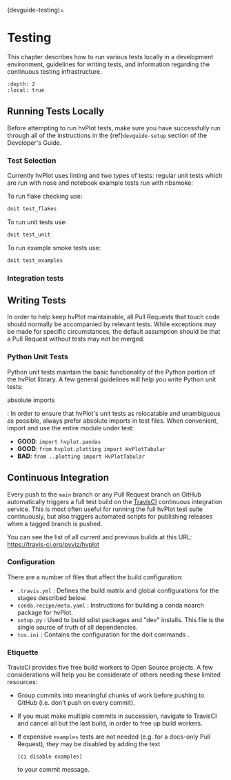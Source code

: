 (devguide-testing)=

# Testing

This chapter describes how to run various tests locally in a
development environment, guidelines for writing tests, and information
regarding the continuous testing infrastructure.

```{contents}
:depth: 2
:local: true
```

## Running Tests Locally

Before attempting to run hvPlot tests, make sure you have successfully
run through all of the instructions in the {ref}`devguide-setup`
section of the Developer's Guide.

### Test Selection

Currently hvPlot uses linting and two types of tests: regular unit tests
which are run with nose and notebook example tests run with nbsmoke:

To run flake checking use:

```sh
doit test_flakes
```

To run unit tests use:

```sh
doit test_unit
```

To run example smoke tests use:

```sh
doit test_examples
```

### Integration tests

## Writing Tests

In order to help keep hvPlot maintainable, all Pull Requests that touch
code should normally be accompanied by relevant tests. While
exceptions may be made for specific circumstances, the default
assumption should be that a Pull Request without tests may not be
merged.

### Python Unit Tests

Python unit tests maintain the basic functionality of the Python
portion of the hvPlot library. A few general guidelines will help you
write Python unit tests:

absolute imports

: In order to ensure that hvPlot's unit tests as relocatable and unambiguous
  as possible, always prefer absolute imports in test files. When convenient,
  import and use the entire module under test:

  - **GOOD**: `import hvplot.pandas`
  - **GOOD**: `from hvplot.plotting import HvPlotTabular`
  - **BAD**: `from ..plotting import HvPlotTabular`

## Continuous Integration

Every push to the `main` branch or any Pull Request branch on GitHub
automatically triggers a full test build on the [TravisCI] continuous
integration service. This is most often useful for running the full hvPlot
test suite continuously, but also triggers automated scripts for publishing
releases when a tagged branch is pushed.

You can see the list of all current and previous builds at this URL:
<https://travis-ci.org/pyviz/hvplot>

### Configuration

There are a number of files that affect the build configuration:

- `.travis.yml`
  : Defines the build matrix and global configurations for the stages
    described below.
- `conda.recipe/meta.yaml`
  : Instructions for building a conda noarch package for hvPlot.
- `setup.py`
  : Used to build sdist packages and "dev" installs. This file is the
    single source of truth of all dependencies.
- `tox.ini`
  : Contains the configuration for the doit commands .

### Etiquette

TravisCI provides five free build workers to Open Source projects. A few
considerations will help you be considerate of others needing these limited
resources:

- Group commits into meaningful chunks of work before pushing to GitHub (i.e.
  don't push on every commit).

- If you must make multiple commits in succession, navigate to TravisCI and
  cancel all but the last build, in order to free up build workers.

- If expensive `examples` tests are not needed (e.g. for a docs-only Pull
  Request), they may be disabled by adding the text

  ```none
  [ci disable examples]
  ```

  to your commit message.

[contact the developers]: https://gitter.im/pyviz/pyviz
[pytest]: https://docs.pytest.org
[travisci]: https://travis-ci.org/
